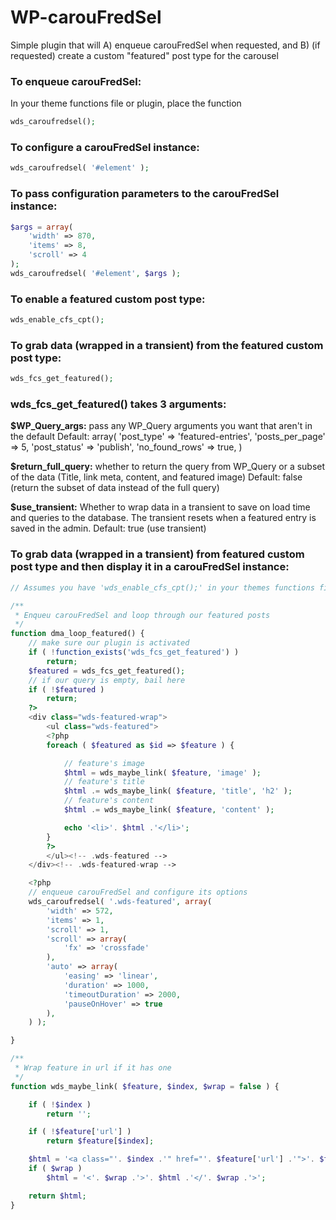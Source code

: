 WP-carouFredSel
===============

Simple plugin that will A) enqueue carouFredSel when requested, and B) (if requested) create a custom "featured" post type for the carousel

### To enqueue carouFredSel:
In your theme functions file or plugin, place the function
```php
wds_caroufredsel();
```

### To configure a carouFredSel instance:
```php
wds_caroufredsel( '#element' );
```

### To pass configuration parameters to the carouFredSel instance:
```php
$args = array(
	'width' => 870,
	'items' => 8,
	'scroll' => 4
);
wds_caroufredsel( '#element', $args );
```

### To enable a featured custom post type:
```php
wds_enable_cfs_cpt();
```

### To grab data (wrapped in a transient) from the featured custom post type:
```php
wds_fcs_get_featured();
```

### wds_fcs_get_featured() takes 3 arguments:

**$WP_Query_args:** pass any WP_Query arguments you want that aren't in the default
Default: array(
	'post_type' => 'featured-entries',
	'posts_per_page' => 5,
	'post_status'    => 'publish',
	'no_found_rows'  => true,
)

**$return_full_query:** whether to return the query from WP_Query or a subset of the data (Title, link meta, content, and featured image)
Default: false (return the subset of data instead of the full query)

**$use_transient:** Whether to wrap data in a transient to save on load time and queries to the database. The transient resets when a featured entry is saved in the admin.
Default: true (use transient)

### To grab data (wrapped in a transient) from featured custom post type and then display it in a carouFredSel instance:
```php
// Assumes you have 'wds_enable_cfs_cpt();' in your themes functions file.

/**
 * Enqueu carouFredSel and loop through our featured posts
 */
function dma_loop_featured() {
	// make sure our plugin is activated
	if ( !function_exists('wds_fcs_get_featured') )
		return;
	$featured = wds_fcs_get_featured();
	// if our query is empty, bail here
	if ( !$featured )
		return;
	?>
	<div class="wds-featured-wrap">
		<ul class="wds-featured">
		<?php
		foreach ( $featured as $id => $feature ) {

			// feature's image
			$html = wds_maybe_link( $feature, 'image' );
			// feature's title
			$html .= wds_maybe_link( $feature, 'title', 'h2' );
			// feature's content
			$html .= wds_maybe_link( $feature, 'content' );

			echo '<li>'. $html .'</li>';
		}
		?>
		</ul><!-- .wds-featured -->
	</div><!-- .wds-featured-wrap -->

	<?php
	// enqueue carouFredSel and configure its options
	wds_caroufredsel( '.wds-featured', array(
		'width' => 572,
		'items' => 1,
		'scroll' => 1,
		'scroll' => array(
			'fx' => 'crossfade'
		),
		'auto' => array(
			'easing' => 'linear',
			'duration' => 1000,
			'timeoutDuration' => 2000,
			'pauseOnHover' => true
		),
	) );

}

/**
 * Wrap feature in url if it has one
 */
function wds_maybe_link( $feature, $index, $wrap = false ) {

	if ( !$index )
		return '';

	if ( !$feature['url'] )
		return $feature[$index];

	$html = '<a class="'. $index .'" href="'. $feature['url'] .'">'. $feature[$index] .'</a>';
	if ( $wrap )
		$html = '<'. $wrap .'>'. $html .'</'. $wrap .'>';

	return $html;
}
```